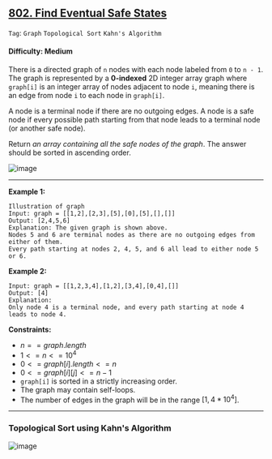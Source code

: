 ## [802. Find Eventual Safe States](https://leetcode.com/problems/find-eventual-safe-states/)

```Tag```: ```Graph``` ```Topological Sort``` ```Kahn's Algorithm```

#### Difficulty: Medium

There is a directed graph of ```n``` nodes with each node labeled from ```0``` to ```n - 1```. The graph is represented by a __0-indexed__ 2D integer array graph where ```graph[i]``` is an integer array of nodes adjacent to node ```i```, meaning there is an edge from node ```i``` to each node in ```graph[i]```.

A node is a terminal node if there are no outgoing edges. A node is a safe node if every possible path starting from that node leads to a terminal node (or another safe node).

Return _an array containing all the safe nodes of the graph_. The answer should be sorted in ascending order.

![image](https://github.com/quananhle/Python/assets/35042430/3a54c546-0755-4efc-841c-ebff74ec79f0)

---

__Example 1:__
```
Illustration of graph
Input: graph = [[1,2],[2,3],[5],[0],[5],[],[]]
Output: [2,4,5,6]
Explanation: The given graph is shown above.
Nodes 5 and 6 are terminal nodes as there are no outgoing edges from either of them.
Every path starting at nodes 2, 4, 5, and 6 all lead to either node 5 or 6.
```

__Example 2:__
```
Input: graph = [[1,2,3,4],[1,2],[3,4],[0,4],[]]
Output: [4]
Explanation:
Only node 4 is a terminal node, and every path starting at node 4 leads to node 4.
```

__Constraints:__

- $n == graph.length$
- $1 <= n <= 10^{4}$
- $0 <= graph[i].length <= n$
- $0 <= graph[i][j] <= n - 1$
- ```graph[i]``` is sorted in a strictly increasing order.
- The graph may contain self-loops.
- The number of edges in the graph will be in the range $[1, 4 * 10^{4}]$.

---

### Topological Sort using Kahn's Algorithm

![image](https://leetcode.com/problems/find-eventual-safe-states/Figures/802/802-1.png)
